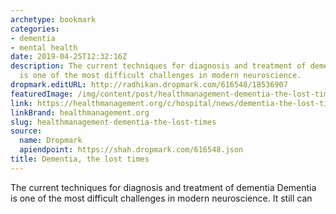 ```yaml
---
archetype: bookmark
categories:
- dementia
- mental health
date: 2019-04-25T12:32:16Z
description: The current techniques for diagnosis and treatment of dementia       Dementia
  is one of the most difficult challenges in modern neuroscience.
dropmark.editURL: http://radhikan.dropmark.com/616548/18536907
featuredImage: /img/content/post/healthmanagement-dementia-the-lost-times.png
link: https://healthmanagement.org/c/hospital/news/dementia-the-lost-times
linkBrand: healthmanagement.org
slug: healthmanagement-dementia-the-lost-times
source:
  name: Dropmark
  apiendpoint: https://shah.dropmark.com/616548.json
title: Dementia, the lost times
---
```

The current techniques for diagnosis and treatment of dementia       Dementia is one of the most difficult challenges in modern neuroscience. It still can
